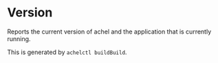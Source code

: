 # Version

Reports the current version of achel and the application that is currently running.

This is generated by `achelctl buildBuild`.
